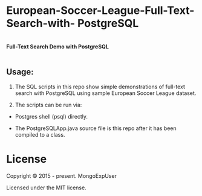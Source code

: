 # European-Soccer-League-Full-Text-Search-with- PostgreSQL

<br>
<strong>
Full-Text Search Demo with PostgreSQL
</strong>
<br><br>


## Usage:

1) The  SQL scripts in this repo show simple demonstrations of full-text search with PostgreSQL using sample European Soccer League dataset.

2) The scripts can be run via:

  - Postgres shell (psql) directly.
                                                                                                                                                 
  - The PostgreSQLApp.java source file is this repo after it has been compiled to a class. 
                                                                                                                                                 

# License

Copyright © 2015 - present. MongoExpUser

Licensed under the MIT license.
